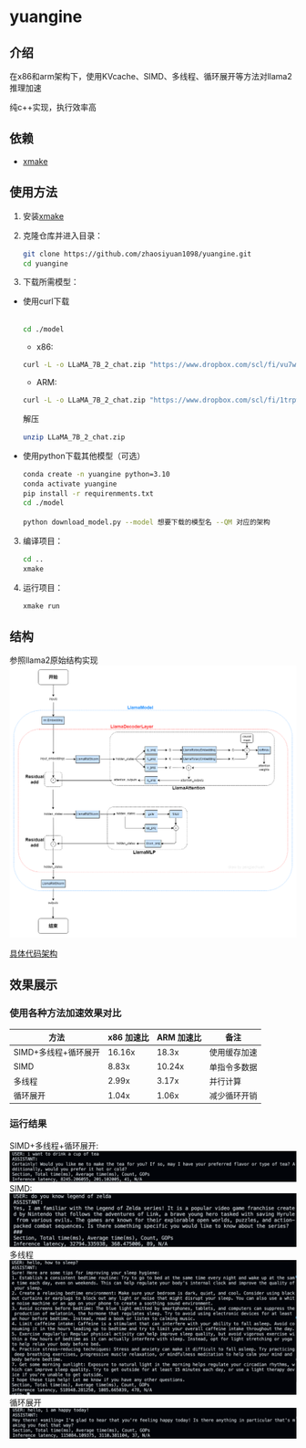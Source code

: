 # yuangine

## 介绍

在x86和arm架构下，使用KVcache、SIMD、多线程、循环展开等方法对llama2推理加速

纯c++实现，执行效率高

## 依赖

- [xmake](https://github.com/xmake-io/xmake)

## 使用方法

1. 安装[xmake](https://github.com/xmake-io/xmake)
2. 克隆仓库并进入目录：
    ```bash
    git clone https://github.com/zhaosiyuan1098/yuangine.git
    cd yuangine
    ```

3. 下载所需模型：
* 使用curl下载
    ```bash
    
    cd ./model

    ```

    * x86:
    ```bash
    curl -L -o LLaMA_7B_2_chat.zip "https://www.dropbox.com/scl/fi/vu7wnes1c7gkcegg854ys/LLaMA_7B_2_chat.zip?rlkey=q61o8fpc954g1ke6g2eaot7cf&dl=1"
    ```
    * ARM:
    ```bash
    curl -L -o LLaMA_7B_2_chat.zip "https://www.dropbox.com/scl/fi/1trpw92vmh4czvl28hkv0/LLaMA_7B_2_chat.zip?rlkey=dy1pdek0147gnuxdzpodi6pkt&dl=1"
    ```
    解压
    ```bash
    unzip LLaMA_7B_2_chat.zip
    ```

* 使用python下载其他模型（可选）
    ```bash
    conda create -n yuangine python=3.10
    conda activate yuangine
    pip install -r requirenments.txt
    cd ./model

    python download_model.py --model 想要下载的模型名 --QM 对应的架构
    ```
3. 编译项目：
    ```bash
    cd ..
    xmake
    ```
4. 运行项目：
    ```bash
    xmake run
    ```

## 结构
参照llama2原始结构实现
![](./pic/llama2_structure.png)

[具体代码架构](./structure.txt)

## 效果展示

### 使用各种方法加速效果对比
| 方法 | x86 加速比 | ARM 加速比 | 备注 |
|------|------------|------------|------|
| SIMD+多线程+循环展开 | 16.16x | 18.3x | 使用缓存加速 |
| SIMD | 8.83x | 10.24x | 单指令多数据 |
| 多线程 | 2.99x | 3.17x | 并行计算 |
| 循环展开 | 1.04x | 1.06x | 减少循环开销 |

### 运行结果
SIMD+多线程+循环展开:
![](./pic/speedup.png)
SIMD:
![](./pic/simd.png)
多线程 
![](./pic/multithread.png)
循环展开
![](./pic/unrolling.png)